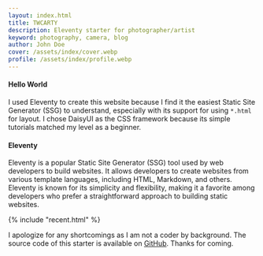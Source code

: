 ```yaml
---
layout: index.html
title: TWCARTY
description: Eleventy starter for photographer/artist
keyword: photography, camera, blog
author: John Doe
cover: /assets/index/cover.webp
profile: /assets/index/profile.webp
---
```


#### Hello World
I used Eleventy to create this website because I find it the easiest Static Site Generator (SSG) to understand, especially with its support for using `*.html` for layout. I chose DaisyUI as the CSS framework because its simple tutorials matched my level as a beginner. 

#### Eleventy
Eleventy is a popular Static Site Generator (SSG) tool used by web developers to build websites. It allows developers to create websites from various template languages, including HTML, Markdown, and others. Eleventy is known for its simplicity and flexibility, making it a favorite among developers who prefer a straightforward approach to building static websites.

{% include "recent.html" %}

I apologize for any shortcomings as I am not a coder by background. The source code of this starter is available on [GitHub](https://github.com/sira313/twcarty). Thanks for coming.